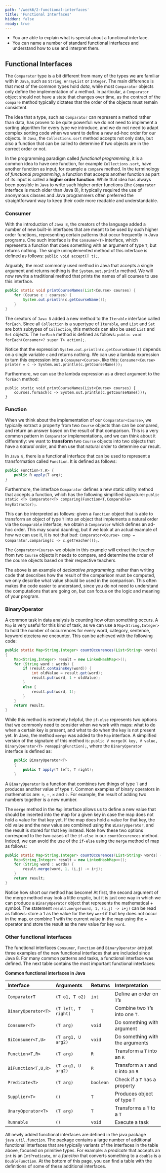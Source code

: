 ```yaml
---
path: '/week6/2-functional-interfaces'
title: 'Functional Interfaces'
hidden: false
ready: true
---
```


<text-box variant='learningObjectives' name='Learning Objectives'>

- You are able to explain what is special about a functional interface.
- You can name a number of standard functional interfaces and understand how to use and interpret them.

</text-box>

## Functional Interfaces
The `Comparator` type is a bit different from many of the types we are familiar with in `Java`, such as `String`, `ArrayList` or `Integer`. The main difference is that most of the common types hold *data*, while most `Comparator` objects only define the implementation of a method. In particular, a `Comparator` object should not have a state that changes over time, as the contract of the `compare` method typically dictates that the order of the objects must remain consistent.

The idea that a type, such as `Comparator` can represent a method rather than data, has proven to be quite powerful: we do not need to implement a sorting algorithm for every type we introduce, and we do not need to adapt complex sorting code when we want to define a new ad-hoc order for our objects. In `Java`, the `Collections.sort` method accepts not only data, but also a function that can be called to determine if two objects are in the correct order or not.

In the programming paradigm called *functional programming*, it is a common idea to have one function, for example `Collections.sort`, have another function as input, for example a `compare` method.
In the terminology of *functional programming*, a function that accepts another function as part of its input is called a **higher order function**. While that idea has always been possible in `Java` to write such higher order functions (the `Comparator` interface is much older than Java 8), it typically required the use of anonymous classes and Java programmers often preferred the straightforward way to keep their code more readable and understandable.

### Consumer
With the introduction of `Java 8`, the creators of the language added a number of new built-in interfaces that are meant to be used by such higher order functions, representing certain patterns that occur frequently in Java programs. One such interface is the `Consumer<T>` interface, which represents a function that does something with an argument of type `T`, but returns nothing. The single unimplemented method of this interface is defined as follows: `public void accept(T t);`.

Arguably, the most commonly used method in Java that accepts a single argument and returns nothing is the `System.out.println` method. We will now rewrite a traditional method that prints the names of all courses to use this interface.

```java
public static void printCourseNames(List<Course> courses) {
    for (Course c : courses) {
        System.out.println(c.getCourseName());
    }
}
```

The creators of `Java 8` added a new method to the `Iterable` interface called `forEach`. Since all `Collection` is a supertype of `Iterable`, and `List` and `Set` are both subtypes of `Collection`, this methods can also be used `List` and `Set` objects. The `forEach` method is defined as follows: `public void forEach(Consumer<? super T> action);`.

Notice that the expression `System.out.println(c.getCourseName())` depends on a single variable `c` and returns nothing. We can use a lambda expression to turn this expression into a `Consumer<Course>`, like this: `Consumer<Course> printer = c -> System.out.println(c.getCourseName());`

Furthermore, we can use the lambda expression as a direct argument to the `forEach` method:
```
public static void printCourseNames(List<Course> courses) {
    courses.forEach(c -> System.out.println(c.getCourseName()));
}
```

### Function
When we think about the implementation of our `Comparator<Course>`, we typically extract a property from two `Course` objects than can be compared, and return an answer based on the result of that comparison.
This is a very common pattern in `Comparator` implementations, and we can think about it differently: we want to **transform** two `Course` objects into two objects that have a *natural order*, and then use that natural order to determine our result.

In `Java 8`, there is a functional interface that can be used to represent a transformation called `Function`. It is defined as follows:
```java
public Function<T,R> {
    public R apply(T arg);
}
```
Furthermore, the interface `Comparator` defines a new static utility method that accepts a function, which has the following simplified signature: `public static <T> Comparator<T> comparing(Function<T,Comparable> keyExtractor);`.

This can be interpreted as follows: given a `Function` object that is able to transform an object of type `T` into an object that implements a natural order via the `Comparable` interface, we obtain a `Comparator` which defines an ad-hoc order. This may sound daunting, but if we look at an actual example of how we can use it, it is not that bad: `Comparator<Course> comp = Comparator.comparing(c -> c.getTeacher());`.

The `Comparator<Course>` we obtain in this example will extract the teacher from two `Course` objects it needs to compare, and determine the order of the course objects based on their respective teachers.

The above is an example of *declarative programming*: rather than writing code that describes how the result of the comparison must be computed, we only describe what value should be used in the comparison. This often makes the code easier to understand, since you do not need to understand the computations that are going on, but can focus on the logic and meaning of your program.

### BinaryOperator
A common task in data analysis is counting how often something occurs. A `Map` is very useful for this kind of task, as we can use a `Map<String,Integer>` to hold the number of occurrences for every word, category, sentence, keyword etcetera we encounter. This can be achieved with the following code:

```java
public static Map<String,Integer> countOccurences(List<String> words)
{
    Map<String,Integer> result = new LinkedHashMap<>();
    for (String word : words) {
        if (result.containsKey(word)) {
            int oldValue = result.get(word);
            result.put(word, 1 + oldValue);
        }
        else {
            result.put(word, 1);
        }
    }
    return result;
}
```

While this method is extremely helpful, the `if-else` represents two options that we commonly need to consider when we work with maps: what to do when a certain key is present, and what to do when the key is not present yet. In Java, the method `merge` was added to the `Map` interface. A simplified version of the signature of this method is: `public V merge(K key, V value, BinaryOperator<T> remappingFunction);`, where the `BinaryOperator` interface is defined as:

```java
    public BinaryOperator<T>
    {
        public T apply(T left, T right);
    }
```
A `BinaryOperator` is a function that combines two things of type `T` and produces another value of type `T`. Common examples of binary operators in mathematics are: +, −, × and ÷. For example, the result of adding two numbers together is a new number.

The `merge` method in the `Map` interface allows us to define a new value that should be inserted into the map for a given key in case the map does not hold a value for that key yet. If the map does hold a value for that key, the old value and the new value are combined using the `BinaryOperator`, and the result is stored for that key instead. Note how these two options correspond to the two cases of the `if-else` in our `countOccurences` method. Indeed, we can avoid the use of the `if-else` using the `merge` method of map as follows:

```java
public static Map<String,Integer> countOccurences(List<String> words) {
    Map<String,Integer> result = new LinkedHashMap<>();
    for (String word : words) {
        result.merge(word, 1, (i,j) -> i+j);
    }
    return result;
}
```
Notice how short our method has become! At first, the second argument of the merge method may look a little cryptic, but it is just one way in which we can produce a `BinaryOperator` object that represents the mathematical + symbol. The statement `result.merge(word, 1, (i,j) -> i+j)` can be read as follows: store a 1 as the value for the key `word` if that key does not occur in the map, or combine 1 with the current value in the map using the + operator and store the result as the new value for key `word`.

<!-- Note: in fact, the actual {\tt Map} interface defines the third argument of {\tt merge} as a {\tt BiFunction} which is a super type of {\tt BinaryOperator}, but in almost every case, you will pass a {\tt BinaryOperator} to this method. -->

### Other functional interfaces
The functional interfaces `Consumer`, `Function` and `BinaryOperator` are just three examples of the new functional interfaces that are included since Java 8. For many common patterns and tasks, a functional interface was defined. The next table contains the most important functional interfaces:

**Common functional interfaces in Java**

| Interface           | Arguments           | Returns   | Interpretation                      |
|:--------------------|:--------------------|:----------|:------------------------------------|
| `ComparatorT`       | `(T o1, T o2)`      | `int`     | Define an order on `T`’s            |
| `BinaryOperator<T>` | `(T left, T right)` | `T`       | Combine two `T`’s into one `T`.     |
| `Consumer<T>`       | `(T arg)`           | `void`    | Do something with argument          |
| `BiConsumer<T,U>`   | `(T arg1, U arg2)`  | `void`    | Do something with the arguments     |
| `Function<T,R>`     | `(T arg)`           | `R`       | Transform a `T` into an `R`         |
| `BiFunction<T,U,R>` | `(T arg1, U arg2)`  | `R`       | Transform a `T` and `U` into an `R` |
| `Predicate<T>`      | `(T arg)`           | `boolean` | Check if a `T` has a property       |
| `Supplier<T>`       | `()`                | `T`       | Produces object of type `T`         |
| `UnaryOperator<T>`  | `(T arg)`           | `T`       | Transforms a `T` to a `T`           |
| `Runnable`          | `()`                | `void`    | Execute a task                      |

All newly added functional interfaces are defined in the java package `java.util.function`. The package contains a large number of additional functional interfaces that are typically variants of the interfaces in the table above, focused on primitive types. For example: a *predicate* that accepts an `int` is an `IntPredicate`, or a *function* that converts something to a `double` is a `DoubleFunction`. At the bottom of this page, you can find a table with the definitions of some of these additional interfaces.
